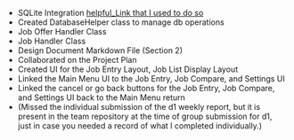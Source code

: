 - SQLite Integration [helpful_Link that I used to do so](https://www.youtube.com/watch?v=312RhjfetP8&ab_channel=freeCodeCamp.org)
- Created DatabaseHelper class to manage db operations
- Job Offer Handler Class
- Job Handler Class
- Design Document Markdown File (Section 2)
- Collaborated on the Project Plan
- Created UI for the Job Entry Layout, Job List Display Layout
- Linked the Main Menu UI to the Job Entry, Job Compare, and Settings UI
- Linked the cancel or go back buttons for the Job Entry, Job Compare, and Settings UI back to the Main Menu return
- (Missed the individual submission of the d1 weekly report, but it is present in the team repository at the time of group submission for d1, just in case you needed a record of what I completed individually.)